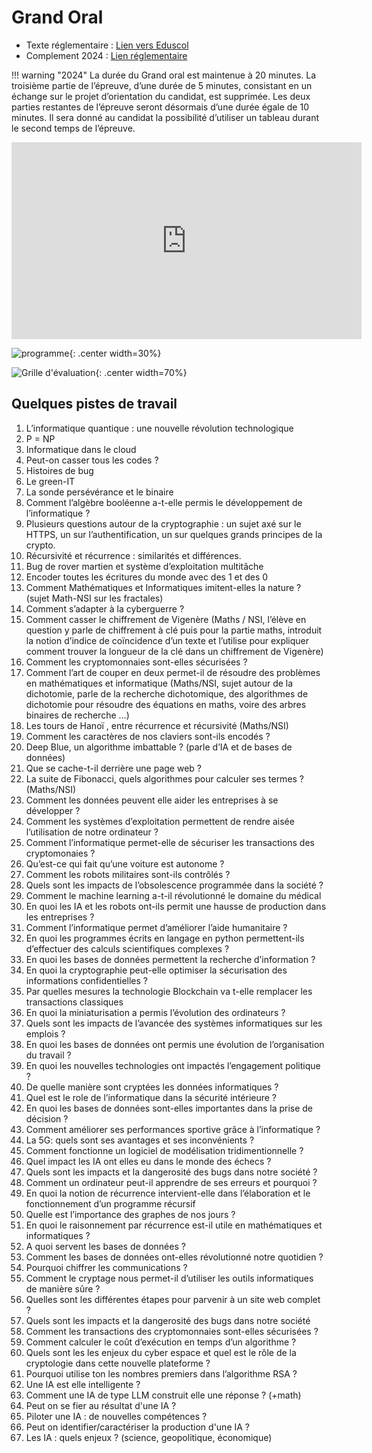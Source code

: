 # Grand Oral 

- Texte réglementaire :  [Lien vers Eduscol](https://www.education.gouv.fr/reussir-au-lycee/baccalaureat-comment-se-passe-le-grand-oral-100028)
- Complement 2024 : [Lien réglementaire](https://www.education.gouv.fr/bo/2023/Hebdo36/MENE2323117N)

!!! warning "2024"
    La durée du Grand oral est maintenue à 20 minutes. La troisième partie de l’épreuve, d’une durée de 5 minutes, consistant en un échange sur le projet d’orientation du candidat, est supprimée. Les deux parties restantes de l’épreuve seront désormais d’une durée égale de 10 minutes. Il sera donné au candidat la possibilité d’utiliser un tableau durant le second temps de l’épreuve.

<iframe width="560" height="315" text-align="center" src="https://www.youtube.com/embed/WlNTRgykfLw" title="YouTube video player" frameborder="0" allow="accelerometer; clipboard-write; encrypted-media; gyroscope; picture-in-picture; web-share" allowfullscreen></iframe>

![programme](data/GO_visuel.png){: .center width=30%}

![Grille d'évaluation](data/grando_grille.jpg){: .center width=70%}

## Quelques pistes de travail

1.	L’informatique quantique : une nouvelle révolution technologique
2.	P = NP
3.	Informatique dans le cloud 
4.	Peut-on casser tous les codes ?
5.	Histoires de bug
6.	Le green-IT
7.	La sonde persévérance et le binaire
8.	Comment l’algèbre booléenne a-t-elle permis le développement de l’informatique ?
9.	Plusieurs questions autour de la cryptographie : un sujet axé sur le HTTPS, un sur l’authentification, un sur quelques grands principes de la crypto.
10.	Récursivité et récurrence : similarités et différences.
11.	Bug de rover martien et système d’exploitation multitâche
12.	Encoder toutes les écritures du monde avec des 1 et des 0
13.	Comment Mathématiques et Informatiques imitent-elles la nature ? (sujet Math-NSI sur les fractales)
14.	Comment s’adapter à la cyberguerre ?
15.	Comment casser le chiffrement de Vigenère (Maths / NSI, l’élève en question y parle de chiffrement à clé puis pour la partie maths, introduit la notion d’indice de coïncidence d’un texte et l’utilise pour expliquer comment trouver la longueur de la clé dans un chiffrement de Vigenère)
16.	Comment les cryptomonnaies sont-elles sécurisées ?
17.	Comment l’art de couper en deux permet-il de résoudre des problèmes en mathématiques et informatique (Maths/NSI, sujet autour de la dichotomie, parle de la recherche dichotomique, des algorithmes de dichotomie pour résoudre des équations en maths, voire des arbres binaires de recherche …)
18.	Les tours de Hanoï , entre récurrence et récursivité (Maths/NSI)
19.	Comment les caractères de nos claviers sont-ils encodés ?
20.	Deep Blue, un algorithme imbattable ? (parle d’IA et de bases de données)
21.	Que se cache-t-il derrière une page web ?
22.	La suite de Fibonacci, quels algorithmes pour calculer ses termes ? (Maths/NSI)
23.	Comment les données peuvent elle aider les entreprises à se développer ?
24.	Comment les systèmes d’exploitation permettent de rendre aisée l’utilisation de notre ordinateur ?
25.	Comment l’informatique permet-elle de sécuriser les transactions des cryptomonaies ?
26.	Qu’est-ce qui fait qu’une voiture est autonome ?
27.	Comment les robots militaires sont-ils contrôlés ?
28.	Quels sont les impacts de l’obsolescence programmée dans la société ?
29.	Comment le machine learning a-t-il révolutionné le domaine du médical
30.	En quoi les IA et les robots ont-ils permit une hausse de production dans les entreprises ?
31.	Comment l’informatique permet d’améliorer l’aide humanitaire ?
32.	En quoi les programmes écrits en langage en python permettent-ils d’effectuer des calculs scientifiques complexes ?
33.	En quoi les bases de données permettent la recherche d’information ?
34.	En quoi la cryptographie peut-elle optimiser la sécurisation des informations confidentielles ?
35.	Par quelles mesures la technologie Blockchain va t-elle remplacer les transactions classiques
36.	En quoi la miniaturisation a permis l’évolution des ordinateurs ?
37.	Quels sont les impacts de l’avancée des systèmes informatiques sur les emplois ?
38.	En quoi les bases de données ont permis une évolution de l’organisation du travail ?
39.	En quoi les nouvelles technologies ont impactés l’engagement politique ?
40.	De quelle manière sont cryptées les données informatiques ?
41.	Quel est le role de l’informatique dans la sécurité intérieure ?
42.	En quoi les bases de données sont-elles importantes dans la prise de décision ?
43.	Comment améliorer ses performances sportive grâce à l’informatique ?
44.	La 5G: quels sont ses avantages et ses inconvénients ?
45.	Comment fonctionne un logiciel de modélisation tridimentionnelle ?
46.	Quel impact les IA ont elles eu dans le monde des échecs ?
47.	Quels sont les impacts et la dangerosité des bugs dans notre société ?
48.	Comment un ordinateur peut-il apprendre de ses erreurs et pourquoi ?
49.	En quoi la notion de récurrence intervient-elle dans l’élaboration et le fonctionnement d’un programme récursif
50.	Quelle est l’importance des graphes de nos jours ?
51.	En quoi le raisonnement par récurrence est-il utile en mathématiques et informatiques ?
52.	A quoi servent les bases de données ?
53.	Comment les bases de données ont-elles révolutionné notre quotidien ?
54.	Pourquoi chiffrer les communications ?
55.	Comment le cryptage nous permet-il d’utiliser les outils informatiques de manière sûre ?
56.	Quelles sont les différentes étapes pour parvenir à un site web complet ?
57.	Quels sont les impacts et la dangerosité des bugs dans notre société
58.	Comment les transactions des cryptomonnaies sont-elles sécurisées ?
59.	Comment calculer le coût d’exécution en temps d’un algorithme ?
60.	Quels sont les les enjeux du cyber espace et quel est le rôle de la cryptologie dans cette nouvelle plateforme ?
61.	Pourquoi utilise ton les nombres premiers dans l’algorithme RSA ?
62. Une IA est elle intelligente ?
63. Comment une IA de type LLM construit elle une réponse ? (+math)
64. Peut on se fier au résultat d'une IA ?
65. Piloter une IA : de nouvelles compétences ?
66. Peut on identifier/caractériser la production d'une IA ?
67. Les IA : quels enjeux ? (science, geopolitique, économique)
